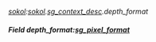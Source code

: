 _[sokol](../../modules/sokol/sokol-module.md):[sokol](../../modules/sokol/sokol-module.md).[sg\_context\_desc](../../modules/sokol/sokol-sg_context_desc.md).depth\_format_
##### Field depth\_format:[sg_pixel_format](../../modules/sokol/sokol-sg_pixel_format.md)
